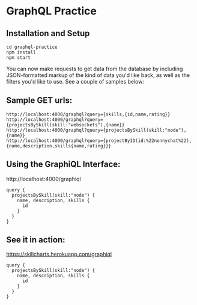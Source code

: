# GraphQL Practice

## Installation and Setup

```
cd graphql-practice
npm install
npm start
```

You can now make requests to get data from the database by including JSON-formatted markup of the kind of data you'd like back, as well as the filters you'd like to use. See a couple of samples below:

## Sample GET urls:

```
http://localhost:4000/graphql?query={skills,{id,name,rating}}
http://localhost:4000/graphql?query={projectsBySkill(skill:"websockets"),{name}}
http://localhost:4000/graphql?query={projectsBySkill(skill:"node"),{name}}
http://localhost:4000/graphql?query={projectByID(id:%22nonnychat%22),{name,description,skills{name,rating}}}
```
## Using the GraphiQL Interface:

http://localhost:4000/graphiql

```
query {
  projectsBySkill(skill:"node") {
    name, description, skills {
      id
    }
  }
}
```

## See it in action:

https://skillcharts.herokuapp.com/graphiql

```
query {
  projectsBySkill(skill:"node") {
    name, description, skills {
      id
    }
  }
}
```
